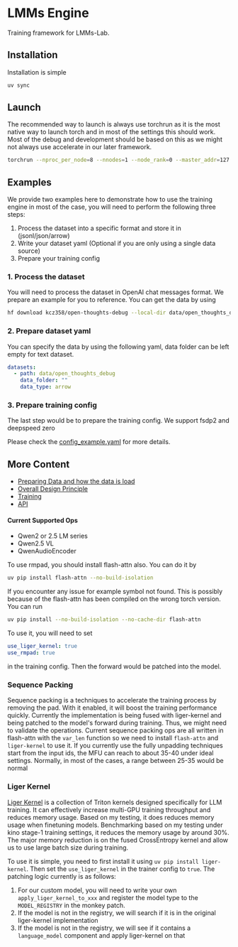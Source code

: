 # LMMs Engine

Training framework for LMMs-Lab.

## Installation

Installation is simple

```bash
uv sync
```

## Launch

The recommended way to launch is always use torchrun as it is the most native way to launch torch and in most of the settings this should work. Most of the debug and development should be based on this as we might not always use accelerate in our later framework.

```bash
torchrun --nproc_per_node=8 --nnodes=1 --node_rank=0 --master_addr=127.0.0.1 --master_port=12355 -m lmms_engine.launch.cli --config examples/load_from_pretrained_example.yaml
```

## Examples

We provide two examples here to demonstrate how to use the training engine in most of the case, you will need to perform the following three steps:

1. Process the dataset into a specific format and store it in (jsonl/json/arrow)
2. Write your dataset yaml (Optional if you are only using a single data source)
3. Prepare your training config

### 1. Process the dataset

You will need to process the dataset in OpenAI chat messages format. We prepare an example for you to reference. You can get the data by using

```bash
hf download kcz358/open-thoughts-debug --local-dir data/open_thoughts_debug --repo-type dataset
```

### 2. Prepare dataset yaml

You can specify the data by using the following yaml, data folder can be left empty for text dataset.

```yaml
datasets:
  - path: data/open_thoughts_debug
    data_folder: ""
    data_type: arrow
```

### 3. Prepare training config

The last step would be to prepare the training config. We support fsdp2 and deepspeed zero

Please check the [config_example.yaml](examples/config_example.yaml) for more details.

## More Content

- [Preparing Data and how the data is load](docs/data_prep.md)
- [Overall Design Principle](docs/design_principle.md)
- [Training](docs/train.md)
- [API](docs/api.md)


#### Current Supported Ops

- Qwen2 or 2.5 LM series
- Qwen2.5 VL
- QwenAudioEncoder

To use rmpad, you should install flash-attn also. You can do it by

```bash
uv pip install flash-attn --no-build-isolation
```

If you encounter any issue for example symbol not found. This is possibly because of the flash-attn has been compiled on the wrong torch version. You can run

```bash
uv pip install --no-build-isolation --no-cache-dir flash-attn
```

To use it, you will need to set

```yaml
use_liger_kernel: true
use_rmpad: true
```

in the training config. Then the forward would be patched into the model.

### Sequence Packing

Sequence packing is a techniques to accelerate the training process by removing the pad. With it enabled, it will boost the training performance quickly. Currently the implementation is being fused with liger-kernel and being patched to the model's forward during training. Thus, we might need to validate the operations. Current sequence packing ops are all written in flash-attn with the `var_len` function so we need to install `flash-attn` and `liger-kernel` to use it. If you currently use the fully unpadding techniques start from the input ids, the MFU can reach to about 35-40 under ideal settings. Normally, in most of the cases, a range between 25-35 would be normal

### Liger Kernel

[Liger Kernel](https://github.com/linkedin/Liger-Kernel) is a collection of Triton kernels designed specifically for LLM training. It can effectively increase multi-GPU training throughput and reduces memory usage. Based on my testing, it does reduces memory usage when finetuning models. Benchmarking based on my testing under kino stage-1 training settings, it reduces the memory usage by around 30%. The major memory reduction is on the fused CrossEntropy kernel and allow us to use large batch size during training.

To use it is simple, you need to first install it using `uv pip install liger-kernel`. Then set the `use_liger_kernel` in the trainer config to `true`. The patching logic currently is as follows:

1. For our custom model, you will need to write your own `apply_liger_kernel_to_xxx` and register the model type to the `MODEL_REGISTRY` in the monkey patch.
2. If the model is not in the registry, we will search if it is in the original liger-kernel implementation
3. If the model is not in the registry, we will see if it contains a `language_model` component and apply liger-kernel on that
